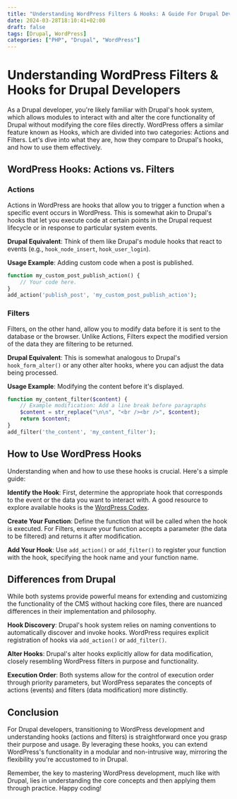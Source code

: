 ```yaml
---
title: "Understanding WordPress Filters & Hooks: A Guide For Drupal Developers"
date: 2024-03-28T18:10:41+02:00
draft: false
tags: [Drupal, WordPress]
categories: ["PHP", "Drupal", "WordPress"]
---
```


# Understanding WordPress Filters & Hooks for Drupal Developers

As a Drupal developer, you're likely familiar with Drupal's hook system, which allows modules to interact with and alter the core functionality of Drupal without modifying the core files directly. WordPress offers a similar feature known as Hooks, which are divided into two categories: Actions and Filters. Let's dive into what they are, how they compare to Drupal's hooks, and how to use them effectively.

## WordPress Hooks: Actions vs. Filters

### Actions

Actions in WordPress are hooks that allow you to trigger a function when a specific event occurs in WordPress. This is somewhat akin to Drupal's hooks that let you execute code at certain points in the Drupal request lifecycle or in response to particular system events.

**Drupal Equivalent**: Think of them like Drupal's module hooks that react to events (e.g., `hook_node_insert`, `hook_user_login`).

**Usage Example**: Adding custom code when a post is published.

``` php
function my_custom_post_publish_action() {
    // Your code here.
}
add_action('publish_post', 'my_custom_post_publish_action');
```

### Filters

Filters, on the other hand, allow you to modify data before it is sent to the database or the browser. Unlike Actions, Filters expect the modified version of the data they are filtering to be returned.

**Drupal Equivalent**: This is somewhat analogous to Drupal's `hook_form_alter()` or any other alter hooks, where you can adjust the data being processed.

**Usage Example**: Modifying the content before it's displayed.

``` php
function my_content_filter($content) {
    // Example modification: Add a line break before paragraphs
    $content = str_replace("\n\n", "<br /><br />", $content);
    return $content;
}
add_filter('the_content', 'my_content_filter');
```

## How to Use WordPress Hooks

Understanding when and how to use these hooks is crucial. Here's a simple guide:

**Identify the Hook**: First, determine the appropriate hook that corresponds to the event or the data you want to interact with. A good resource to explore available hooks is the [WordPress Codex](https://codex.wordpress.org/Main_Page).

**Create Your Function**: Define the function that will be called when the hook is executed. For Filters, ensure your function accepts a parameter (the data to be filtered) and returns it after modification.

**Add Your Hook**: Use `add_action()` or `add_filter()` to register your function with the hook, specifying the hook name and your function name.

## Differences from Drupal

While both systems provide powerful means for extending and customizing the functionality of the CMS without hacking core files, there are nuanced differences in their implementation and philosophy.

**Hook Discovery**: Drupal's hook system relies on naming conventions to automatically discover and invoke hooks. WordPress requires explicit registration of hooks via `add_action()` or `add_filter()`.

**Alter Hooks**: Drupal's alter hooks explicitly allow for data modification, closely resembling WordPress filters in purpose and functionality.

**Execution Order**: Both systems allow for the control of execution order through priority parameters, but WordPress separates the concepts of actions (events) and filters (data modification) more distinctly.

## Conclusion

For Drupal developers, transitioning to WordPress development and understanding hooks (actions and filters) is straightforward once you grasp their purpose and usage. By leveraging these hooks, you can extend WordPress's functionality in a modular and non-intrusive way, mirroring the flexibility you're accustomed to in Drupal.

Remember, the key to mastering WordPress development, much like with Drupal, lies in understanding the core concepts and then applying them through practice. Happy coding!
